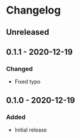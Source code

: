 # Changelog

## Unreleased

## 0.1.1 - 2020-12-19

### Changed
- Fixed typo

## 0.1.0 - 2020-12-19

### Added
- Initial release
